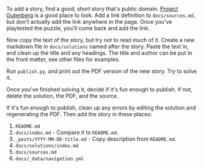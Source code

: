 To add a story, find a good, short story that's public domain.
[Project Gutenberg] is a good place to look. Add a link definition to
`docs/sources.md`, but don't actually add the link anywhere in the page. Once
you've playtested the puzzle, you'll come back and add the link.

Now copy the text of the story, but try not to read much of it. Create a new
markdown file in `docs/solutions` named after the story. Paste the text in, and
clean up the title and any headings. The title and author can be put in the
front matter, see other files for examples.

Run `publish.py`, and print out the PDF version of the new story. Try to solve
it.

Once you've finished solving it, decide if it's fun enough to publish. If not,
delete the solution, the PDF, and the source.

If it's fun enough to publish, clean up any errors by editing the solution and
regenerating the PDF. Then add the story in these places:
1. `README.md`
2. `docs/index.md` - Compare it to `README.md`.
3. `_posts/YYYY-MM-DD-title.md` - Copy description from `README.md`.
4. `docs/solutions/index.md`
5. `docs/sources.md`
6. `docs/_data/navigation.yml`

[Project Gutenberg]: https://gutenberg.org
